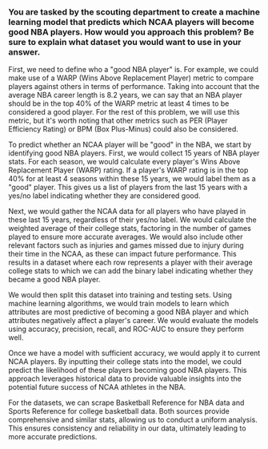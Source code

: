 ### You are tasked by the scouting department to create a machine learning model that predicts which NCAA players will become good NBA players. How would you approach this problem? Be sure to explain what dataset you would want to use in your answer.

First, we need to define who a "good NBA player" is. For example, we could make use of a WARP (Wins Above Replacement Player) metric to compare players against others in terms of performance. Taking into account that the average NBA career length is 8.2 years, we can say that an NBA player should be in the top 40% of the WARP metric at least 4 times to be considered a good player. For the rest of this problem, we will use this metric, but it's worth noting that other metrics such as PER (Player Efficiency Rating) or BPM (Box Plus-Minus) could also be considered.

To predict whether an NCAA player will be "good" in the NBA, we start by identifying good NBA players. First, we would collect 15 years of NBA player stats. For each season, we would calculate every player's Wins Above Replacement Player (WARP) rating. If a player's WARP rating is in the top 40% for at least 4 seasons within these 15 years, we would label them as a "good" player. This gives us a list of players from the last 15 years with a yes/no label indicating whether they are considered good.

Next, we would gather the NCAA data for all players who have played in these last 15 years, regardless of their yes/no label. We would calculate the weighted average of their college stats, factoring in the number of games played to ensure more accurate averages. We would also include other relevant factors such as injuries and games missed due to injury during their time in the NCAA, as these can impact future performance. This results in a dataset where each row represents a player with their average college stats to which we can add the binary label indicating whether they became a good NBA player.

We would then split this dataset into training and testing sets. Using machine learning algorithms, we would train models to learn which attributes are most predictive of becoming a good NBA player and which attributes negatively affect a player's career. We would evaluate the models using accuracy, precision, recall, and ROC-AUC to ensure they perform well.

Once we have a model with sufficient accuracy, we would apply it to current NCAA players. By inputting their college stats into the model, we could predict the likelihood of these players becoming good NBA players. This approach leverages historical data to provide valuable insights into the potential future success of NCAA athletes in the NBA.

For the datasets, we can scrape Basketball Reference for NBA data and Sports Reference for college basketball data. Both sources provide comprehensive and similar stats, allowing us to conduct a uniform analysis. This ensures consistency and reliability in our data, ultimately leading to more accurate predictions.
